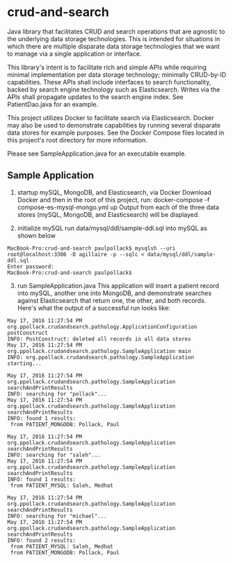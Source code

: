 # crud-and-search
Java library that facilitates CRUD and search operations that are agnostic to the underlying data
storage technologies.  This is intended for situations in which there are multiple disparate
data storage technologies that we want to manage via a single application or interface.

This library's intent is to facilitate rich and simple APIs while requiring minimal implementation
per data storage technology; minimally CRUD-by-ID capabilities.
These APIs shall include interfaces to search functionality, backed by search engine technology
such as Elasticsearch.  Writes via the APIs shall propagate updates to the search engine index.
See PatientDao.java for an example.

This project utilizes Docker to facilitate search via Elasticsearch.  Docker may also be used to
demonstrate capabilities by running several disparate data stores for example purposes.
See the Docker Compose files located in this project's root directory for more information.

Please see SampleApplication.java for an executable example.


## Sample Application

1. startup mySQL, MongoDB, and Elasticsearch, via Docker
Download Docker and then in the root of this project, run: docker-compose -f compose-es-mysql-mongo.yml up
Output from each of the three data stores (mySQL, MongoDB, and Elasticsearch) will be displayed.

2. initialize mySQL
run data/mysql/ddl/sample-ddl.sql into mySQL as shown below
```
MacBook-Pro:crud-and-search paulpollack$ mysqlsh --uri root@localhost:3306 -D agillaire -p --sqlc < data/mysql/ddl/sample-ddl.sql
Enter password:
MacBook-Pro:crud-and-search paulpollack$
```

3. run SampleApplication.java
This application will insert a patient record into mySQL, another one into MongoDB, and demonstrate
searches against Elasticsearch that return one, the other, and both records.  Here's what the
output of a successful run looks like:
```
May 17, 2016 11:27:54 PM org.ppollack.crudandsearch.pathology.ApplicationConfiguration postConstruct
INFO: PostConstruct: deleted all records in all data stores
May 17, 2016 11:27:54 PM org.ppollack.crudandsearch.pathology.SampleApplication main
INFO: org.ppollack.crudandsearch.pathology.SampleApplication starting...

May 17, 2016 11:27:54 PM org.ppollack.crudandsearch.pathology.SampleApplication searchAndPrintResults
INFO: searching for "pollack"...
May 17, 2016 11:27:54 PM org.ppollack.crudandsearch.pathology.SampleApplication searchAndPrintResults
INFO: found 1 results:
 from PATIENT_MONGODB: Pollack, Paul

May 17, 2016 11:27:54 PM org.ppollack.crudandsearch.pathology.SampleApplication searchAndPrintResults
INFO: searching for "saleh"...
May 17, 2016 11:27:54 PM org.ppollack.crudandsearch.pathology.SampleApplication searchAndPrintResults
INFO: found 1 results:
 from PATIENT_MYSQL: Saleh, Medhat

May 17, 2016 11:27:54 PM org.ppollack.crudandsearch.pathology.SampleApplication searchAndPrintResults
INFO: searching for "michael"...
May 17, 2016 11:27:54 PM org.ppollack.crudandsearch.pathology.SampleApplication searchAndPrintResults
INFO: found 2 results:
 from PATIENT_MYSQL: Saleh, Medhat
 from PATIENT_MONGODB: Pollack, Paul
```



